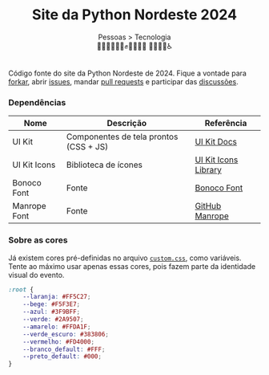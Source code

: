 <div align="center">
    <h1>Site da Python Nordeste 2024</h1>
    <span>Pessoas > Tecnologia</span><br/>
    <span>✊🏿✊🏾✊🏽✊✊🏼✊🏻 🏳️‍🌈🏳️‍⚧️♿</span>
</div><br/>

Código fonte do site da Python Nordeste de 2024. Fique a vontade para [forkar](https://github.com/pythonNordeste/pyne2024/fork), abrir [issues](https://github.com/pythonNordeste/pyne2024/issues), mandar [pull requests](https://github.com/pythonNordeste/pyne2024/pulls) e participar das [discussões](https://github.com/pythonNordeste/pyne2024/issues).

### Dependências

| Nome | Descrição | Referência |
|-|-|-|
| UI Kit | Componentes de tela prontos (CSS + JS) | [UI Kit Docs](https://getuikit.com/docs/introduction) |
| UI Kit Icons | Biblioteca de ícones | [UI Kit Icons Library](https://getuikit.com/docs/icon#library) |
| Bonoco Font | Fonte | [Bonoco Font](https://www.dafont.com/bonoco.font) |
| Manrope Font | Fonte | [GitHub Manrope](https://github.com/sharanda/manrope) |

### Sobre as cores

Já existem cores pré-definidas no arquivo [`custom.css`](assets/css/custom.css), como variáveis. Tente ao máximo usar apenas essas cores, pois fazem parte da identidade visual do evento.

```css
:root { 
    --laranja: #FF5C27;
    --bege: #F5F3E7;
    --azul: #3F9BFF;
    --verde: #2A9507;
    --amarelo: #FFDA1F;
    --verde_escuro: #383806;
    --vermelho: #FD4000;
    --branco_default: #FFF;
    --preto_default: #000;
}
```